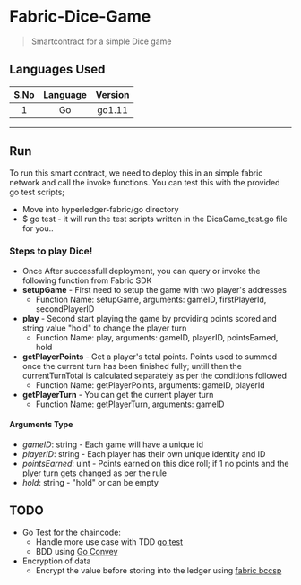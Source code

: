 # Fabric-Dice-Game #
> Smartcontract for a simple Dice game

## Languages Used ##

| S.No   | Language    | Version  |
|:------:|:-----------:|:--------:|
| 1      | Go          | go1.11   |

---

## Run ##
To run this smart contract, we need to deploy this in an simple fabric network and call the invoke functions.
You can test this with the provided go test scripts; 
* Move into hyperledger-fabric/go directory
* $ go test - it will run the test scripts written in the DicaGame_test.go file for you..

### Steps to play Dice! ###
* Once After successfull deployment, you can query or invoke the following function from Fabric SDK
* __setupGame__ - First need to setup the game with two player's addresses
  * Function Name: setupGame, arguments: gameID, firstPlayerId, secondPlayerID
* __play__ - Second start playing the game by providing points scored and string value "hold" to change the player turn
  * Function Name: play, arguments: gameID, playerID, pointsEarned, hold
* __getPlayerPoints__ - Get a player's total points. Points used to summed once the current turn has been finished fully; untill then the currentTurnTotal is calculated separately as per the conditions followed 
  * Function Name: getPlayerPoints, arguments: gameID, playerId
* __getPlayerTurn__ - You can get the current player turn
  * Function Name: getPlayerTurn, arguments: gameID

#### Arguments Type ####
* _gameID_: string - Each game will have a unique id
* _playerID_: string - Each player has their own unique identity and ID
* _pointsEarned_: uint - Points earned on this dice roll; if 1 no points and the plyer turn gets changed as per the rule
* _hold_: string - "hold" or can be empty

## TODO ##
* Go Test for the chaincode:
  * Handle more use case with TDD [go test](https://golang.org/pkg/testing/ "godoc - golang testing")
  * BDD using [Go Convey](http://goconvey.co/, "GoConvey - Go behavioral Tests")
* Encryption of data
  * Encrypt the value before storing into the ledger using [fabric bccsp](https://godoc.org/github.com/hyperledger/fabric/bccsp)
